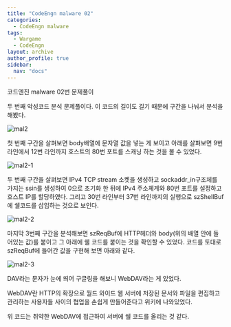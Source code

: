 ```yaml
---
title: "CodeEngn malware 02"
categories:
  - CodeEngn malware
tags:
  - Wargame
  - CodeEngn
layout: archive
author_profile: true
sidebar:
  nav: "docs"
---
```


코드엔진 malware 02번 문제풀이

두 번째 악성코드 분석 문제풀이다. 이 코드의 길이도 길기 때문에 구간을 나눠서 분석을 해봤다.

![mal2](https://user-images.githubusercontent.com/91646923/135485719-5bd88439-8bb3-41a7-b9b9-b8f480fe9607.JPG)

첫 번째 구간을 살펴보면 body배열에 문자열 값을 넣는 게 보이고 아래를 살펴보면 9번 라인에서 12번 라인까지 호스트의 80번 포트를 스캐닝 하는 것을 볼 수 있었다.

![mal2-1](https://user-images.githubusercontent.com/91646923/135485726-6292be6e-642c-47e2-a800-89326899dd7b.JPG)

두 번째 구간을 살펴보면 IPv4 TCP stream 소켓을 생성하고 sockaddr_in구조체를 가지는 ssin를 생성하여 0으로 초기화 한 뒤에 IPv4 주소체계와 80번 포트를 설정하고 호스트 IP를 할당하였다. 그리고 30번 라인부터 37번 라인까지의 실행으로 szShellBuf에 쉘코드를 삽입하는 것으로 보인다.

![mal2-2](https://user-images.githubusercontent.com/91646923/135485733-eeb4a844-5e83-4864-80d0-779fceabd83d.JPG)

마지막 3번째 구간을 분석해보면 szReqBuf에 HTTP헤더와 body(위의 배열 안에 들어있는 값)를 붙이고 그 아래에 쉘 코드를 붙이는 것을 확인할 수 있었다. 코드를 토대로 szReqBuf에 들어간 값을 구현해 보면 아래와 같다.

![mal2-3](https://user-images.githubusercontent.com/91646923/135485748-0d7bb91b-b78c-44ac-9ed5-94b2e8897d55.JPG)

DAV라는 문자가 눈에 띄어 구글링을 해보니 WebDAV라는 게 있었다.

WebDAV란 HTTP의 확장으로 월드 와이드 웹 서버에 저장된 문서와 파일을 편집하고 관리하는 사용자들 사이의 협업을 손쉽게 만들어준다고 위키에 나와있었다.

위 코드는 취약한 WebDAV에 접근하여 서버에 쉘 코드를 올리는 것 같다.
